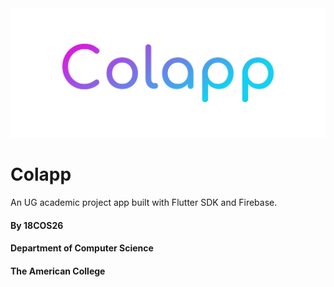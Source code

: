 <img src="./assets/logo.png">

# Colapp

An UG academic project app built with Flutter SDK and Firebase.

#### By 18COS26
#### Department of Computer Science
#### The American College

